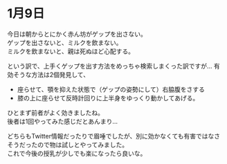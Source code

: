 # 1月9日

今日は朝からとにかく赤ん坊がゲップを出さない。  
ゲップを出さないと、ミルクを飲まない。  
ミルクを飲まないと、親は死ぬほど心配する。

という訳で、上手くゲップを出す方法をめっちゃ検索しまくった訳ですが…
有効そうな方法は2個発見して、

- 座らせて、顎を抑えた状態で（ゲップの姿勢にして）右脇腹をさする
- 膝の上に座らせて反時計回りに上半身をゆっくり動かしてあげる。

ひとまず前者がよく効きましたね。  
後者は1回やってみた感じだとあんまり…

どちらもTwitter情報だったりで眉唾でしたが、別に効かなくても有害ではなさそうだったので物は試しとやってみました。  
これで今後の授乳が少しでも楽になったら良いな。